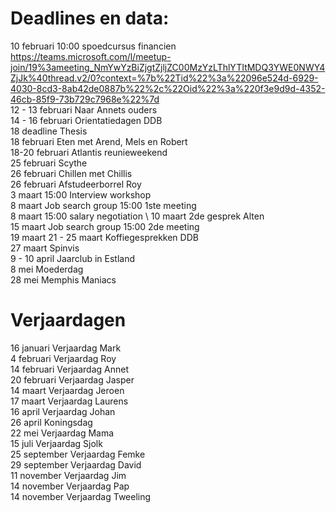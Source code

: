# Deadlines en data:
10 februari 10:00 spoedcursus financien https://teams.microsoft.com/l/meetup-join/19%3ameeting_NmYwYzBiZjgtZjljZC00MzYzLThlYTItMDQ3YWE0NWY4ZjJk%40thread.v2/0?context=%7b%22Tid%22%3a%22096e524d-6929-4030-8cd3-8ab42de0887b%22%2c%22Oid%22%3a%220f3e9d9d-4352-46cb-85f9-73b729c7968e%22%7d  \
12 - 13 februari Naar Annets ouders \
14 - 16 februari Orientatiedagen DDB \
18 deadline Thesis \
18 februari Eten met Arend, Mels en Robert \
18-20 februari Atlantis reunieweekend \
25 februari Scythe \
26 februari Chillen met Chillis \
26 februari Afstudeerborrel Roy \
3 maart 15:00 Interview workshop \
8 maart Job search group 15:00 1ste meeting \
8 maart 15:00 salary negotiation \ 
10 maart 2de gesprek Alten \
15 maart Job search group 15:00 2de meeting \
19 maart 
21 - 25 maart Koffiegesprekken DDB \
27 maart Spinvis \
9 - 10 april Jaarclub in Estland \
8 mei Moederdag \
28 mei Memphis Maniacs 


# Verjaardagen
16 januari Verjaardag Mark \
4  februari Verjaardag Roy \
14 februari Verjaardag Annet \
20 februari Verjaardag Jasper \
14 maart Verjaardag Jeroen \
17 maart Verjaardag Laurens \
16 april Verjaardag Johan \
26 april Koningsdag \
22 mei Verjaardag Mama \
15 juli Verjaardag Sjolk \
25 september Verjaardag Femke \
29 september Verjaardag David \
11 november Verjaardag Jim \
14 november Verjaardag Pap \
14 november Verjaardag Tweeling
